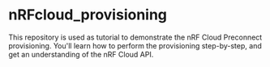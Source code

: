 # nRFcloud_provisioning
This repository is used as tutorial to demonstrate the nRF Cloud Preconnect provisioning. You'll learn how to perform the provisioning step-by-step, and get an understanding of the nRF Cloud API.
